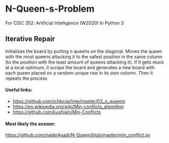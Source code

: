 # N-Queen-s-Problem
For CISC 352: Artificial Intelligence (W2020)
In Python 3


## Iterative Repair
Initializes the board by putting n queens on the diagonal. Moves the queen with the most queens attacking it to the safest position in the same column (to the position with the least amount of queens attacking it). If it gets stuck at a local optimum, it scraps the board and generates a new board with each queen placed on a random unique row in its own column. Then it repeats the process

#### Useful links: 
* https://github.com/ichko/ai/tree/master/03_n_queens
* https://en.wikipedia.org/wiki/Min-conflicts_algorithm
* https://github.com/kushjain/Min-Conflicts


#### Most likely the answer:
https://github.com/naderAsadi/N-Queen/blob/master/min_conflict.py
